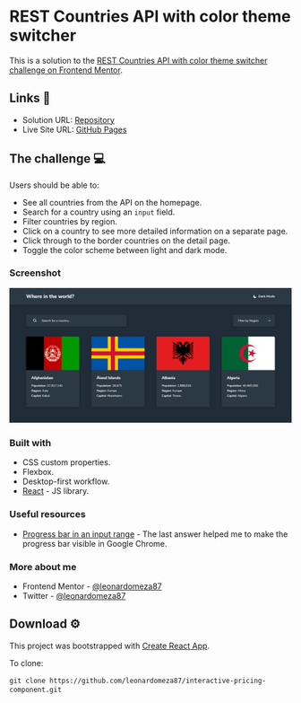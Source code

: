 # REST Countries API with color theme switcher

This is a solution to the [REST Countries API with color theme switcher challenge on Frontend Mentor](https://www.frontendmentor.io/challenges/rest-countries-api-with-color-theme-switcher-5cacc469fec04111f7b848ca).

## Links 🔗

- Solution URL: [Repository](https://github.com/leonardomeza87/interactive-pricing-component)
- Live Site URL: [GitHub Pages](https://leonardomeza87.github.io/interactive-pricing-component/)

## The challenge 💻

Users should be able to:

- See all countries from the API on the homepage.
- Search for a country using an `input` field.
- Filter countries by region.
- Click on a country to see more detailed information on a separate page.
- Click through to the border countries on the detail page.
- Toggle the color scheme between light and dark mode.

### Screenshot

![Screenshot](./src/images/screenshot.png)

### Built with

- CSS custom properties.
- Flexbox.
- Desktop-first workflow.
- [React](https://reactjs.org/) - JS library.

### Useful resources

- [Progress bar in an input range](https://stackoverflow.com/questions/38095650/style-input-range-to-look-like-a-progress-bar) - The last answer helped me to make the progress bar visible in Google Chrome.

### More about me

- Frontend Mentor - [@leonardomeza87](https://www.frontendmentor.io/profile/leonardomeza87)
- Twitter - [@leonardomeza87](https://www.twitter.com/leonardomeza87)

## Download ⚙️

This project was bootstrapped with [Create React App](https://github.com/facebook/create-react-app).

To clone:

```
git clone https://github.com/leonardomeza87/interactive-pricing-component.git
```
